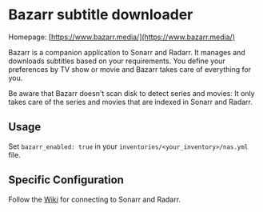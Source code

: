 # Bazarr subtitle downloader

Homepage: [https://www.bazarr.media/](https://www.bazarr.media/)


Bazarr is a companion application to Sonarr and Radarr. It manages and downloads subtitles based on your requirements. You define your preferences by TV show or movie and Bazarr takes care of everything for you.

Be aware that Bazarr doesn't scan disk to detect series and movies: It only takes care of the series and movies that are indexed in Sonarr and Radarr.


## Usage

Set `bazarr_enabled: true` in your `inventories/<your_inventory>/nas.yml` file.

## Specific Configuration

Follow the [Wiki](https://github.com/morpheus65535/bazarr/wiki) for connecting to Sonarr and Radarr.
